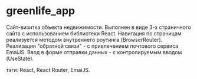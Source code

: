 # greenlife_app
Сайт-визитка объекта недвижимости.
Выполнен в виде 3-х страничного сайта c использованием библиотеки React.
Навигация по страницам реализуется методом внутреннего роутинга (BrowserRouter).
Реализация "обратной связи" - с привлечением почтового сервиса EmaiJS.
Ввод в форме отправки данных - с контролируемым вводом (UseState).

тэги: React, React Router, EmaiJS.
